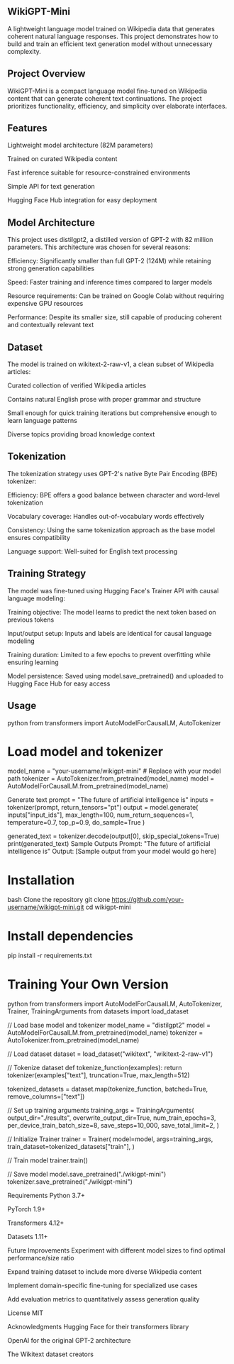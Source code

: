 ## WikiGPT-Mini
A lightweight language model trained on Wikipedia data that generates coherent natural language responses. This project demonstrates how to build and train an efficient text generation model without unnecessary complexity.

## Project Overview
WikiGPT-Mini is a compact language model fine-tuned on Wikipedia content that can generate coherent text continuations. The project prioritizes functionality, efficiency, and simplicity over elaborate interfaces.

## Features
Lightweight model architecture (82M parameters)

Trained on curated Wikipedia content

Fast inference suitable for resource-constrained environments

Simple API for text generation

Hugging Face Hub integration for easy deployment

## Model Architecture
This project uses distilgpt2, a distilled version of GPT-2 with 82 million parameters. This architecture was chosen for several reasons:

Efficiency: Significantly smaller than full GPT-2 (124M) while retaining strong generation capabilities

Speed: Faster training and inference times compared to larger models

Resource requirements: Can be trained on Google Colab without requiring expensive GPU resources

Performance: Despite its smaller size, still capable of producing coherent and contextually relevant text

## Dataset
The model is trained on wikitext-2-raw-v1, a clean subset of Wikipedia articles:

Curated collection of verified Wikipedia articles

Contains natural English prose with proper grammar and structure

Small enough for quick training iterations but comprehensive enough to learn language patterns

Diverse topics providing broad knowledge context

## Tokenization
The tokenization strategy uses GPT-2's native Byte Pair Encoding (BPE) tokenizer:

Efficiency: BPE offers a good balance between character and word-level tokenization

Vocabulary coverage: Handles out-of-vocabulary words effectively

Consistency: Using the same tokenization approach as the base model ensures compatibility

Language support: Well-suited for English text processing

## Training Strategy
The model was fine-tuned using Hugging Face's Trainer API with causal language modeling:

Training objective: The model learns to predict the next token based on previous tokens

Input/output setup: Inputs and labels are identical for causal language modeling

Training duration: Limited to a few epochs to prevent overfitting while ensuring learning

Model persistence: Saved using model.save_pretrained() and uploaded to Hugging Face Hub for easy access

## Usage
python
from transformers import AutoModelForCausalLM, AutoTokenizer

# Load model and tokenizer
model_name = "your-username/wikigpt-mini"  # Replace with your model path
tokenizer = AutoTokenizer.from_pretrained(model_name)
model = AutoModelForCausalLM.from_pretrained(model_name)

Generate text
prompt = "The future of artificial intelligence is"
inputs = tokenizer(prompt, return_tensors="pt")
output = model.generate(
    inputs["input_ids"],
    max_length=100,
    num_return_sequences=1,
    temperature=0.7,
    top_p=0.9,
    do_sample=True
)

generated_text = tokenizer.decode(output[0], skip_special_tokens=True)
print(generated_text)
Sample Outputs
Prompt: "The future of artificial intelligence is"
Output: [Sample output from your model would go here]

# Installation
bash
Clone the repository
git clone https://github.com/your-username/wikigpt-mini.git
cd wikigpt-mini

# Install dependencies
pip install -r requirements.txt

# Training Your Own Version
python
from transformers import AutoModelForCausalLM, AutoTokenizer, Trainer, TrainingArguments
from datasets import load_dataset

// Load base model and tokenizer
model_name = "distilgpt2"
model = AutoModelForCausalLM.from_pretrained(model_name)
tokenizer = AutoTokenizer.from_pretrained(model_name)

// Load dataset
dataset = load_dataset("wikitext", "wikitext-2-raw-v1")

// Tokenize dataset
def tokenize_function(examples):
    return tokenizer(examples["text"], truncation=True, max_length=512)

tokenized_datasets = dataset.map(tokenize_function, batched=True, remove_columns=["text"])

// Set up training arguments
training_args = TrainingArguments(
    output_dir="./results",
    overwrite_output_dir=True,
    num_train_epochs=3,
    per_device_train_batch_size=8,
    save_steps=10_000,
    save_total_limit=2,
)

// Initialize Trainer
trainer = Trainer(
    model=model,
    args=training_args,
    train_dataset=tokenized_datasets["train"],
)

// Train model
trainer.train()

// Save model
model.save_pretrained("./wikigpt-mini")
tokenizer.save_pretrained("./wikigpt-mini")



Requirements
Python 3.7+

PyTorch 1.9+

Transformers 4.12+

Datasets 1.11+

Future Improvements
Experiment with different model sizes to find optimal performance/size ratio

Expand training dataset to include more diverse Wikipedia content

Implement domain-specific fine-tuning for specialized use cases

Add evaluation metrics to quantitatively assess generation quality

License
MIT

Acknowledgments
Hugging Face for their transformers library

OpenAI for the original GPT-2 architecture

The Wikitext dataset creators
